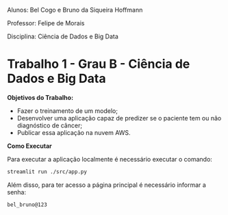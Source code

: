 Alunos: Bel Cogo e Bruno da Siqueira Hoffmann

Professor: Felipe de Morais

Disciplina: Ciência de Dados e Big Data

# Trabalho 1 - Grau B - Ciência de Dados e Big Data

**Objetivos do Trabalho:**
- Fazer o treinamento de um modelo;
- Desenvolver uma aplicação capaz de predizer se o paciente tem ou não diagnóstico de câncer;
- Publicar essa aplicação na nuvem AWS.

**Como Executar**

Para executar a aplicação localmente é necessário executar o comando:
```sh
streamlit run ./src/app.py
```

Além disso, para ter acesso a página principal é necessário informar a senha:

```txt
bel_bruno@123
```
